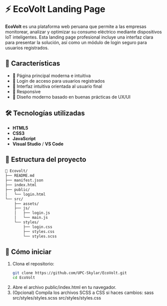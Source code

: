 # ⚡ EcoVolt Landing Page

**EcoVolt** es una plataforma web peruana que permite a las empresas monitorear, analizar y optimizar su consumo eléctrico mediante dispositivos IoT inteligentes. Esta landing page profesional incluye una interfaz clara para presentar la solución, así como un módulo de login seguro para usuarios registrados.

## 🚀 Características

- 🎯 Página principal moderna e intuitiva
- 🔐 Login de acceso para usuarios registrados
- 🧠 Interfaz intuitiva orientada al usuario final
- 📱 Responsive
- 🌱 Diseño moderno basado en buenas prácticas de UX/UI

## 🛠️ Tecnologías utilizadas

- **HTML5**
- **CSS3**
- **JavaScript**
- **Visual Studio** / **VS Code**

## 📁 Estructura del proyecto

```bash
📂 Ecovolt/
├── README.md
├── manifest.json
├── index.html
├── public/
│   └── login.html
└── src/
    ├── assets/
    ├── js/
    │   ├── login.js
    │   └── main.js
    └── styles/
        ├── login.css
        ├── styles.css
        └── styles.scss
```
## 🚀 Cómo iniciar

1. Clona el repositorio:
   ```bash
   git clone https://github.com/UPC-Skylar/EcoVolt.git
   cd EcoVolt
2.	Abre el archivo public/index.html en tu navegador.
3.	(Opcional) Compila los archivos SCSS a CSS si haces cambios:
sass src/styles/styles.scss src/styles/styles.css
